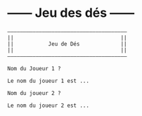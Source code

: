 # —— Jeu des dés ——

    ——————————————————————————————————————
    ||                                  ||
    ||           Jeu de Dés             ||
    ||                                  ||
    ——————————————————————————————————————

    Nom du Joueur 1 ?
    
    Le nom du joueur 1 est ...
    
    Nom du joueur 2 ?
    
    Le nom du joueur 2 est ...
